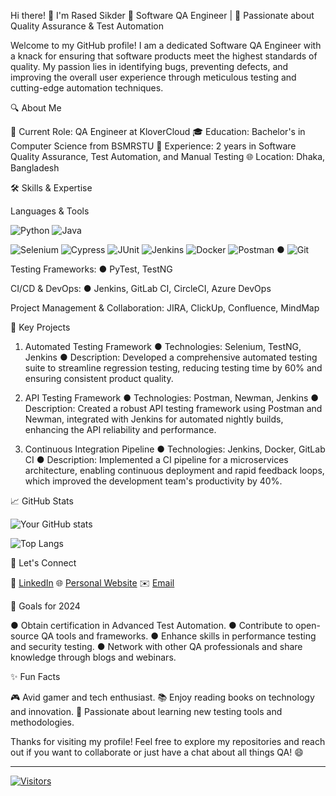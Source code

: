 Hi there! 👋 I'm Rased Sikder
🧪 Software QA Engineer | 🚀 Passionate about Quality Assurance & Test Automation

Welcome to my GitHub profile! I am a dedicated Software QA Engineer with a knack for ensuring that software products meet the highest standards of quality. My passion lies in identifying bugs, preventing defects, and improving the overall user experience through meticulous testing and cutting-edge automation techniques.

🔍 About Me

🏢 Current Role: QA Engineer at KloverCloud
🎓 Education: Bachelor's in Computer Science from BSMRSTU
💼 Experience: 2 years in Software Quality Assurance, Test Automation, and Manual Testing
🌐 Location: Dhaka, Bangladesh


🛠️ Skills & Expertise

Languages & Tools

![Python](https://img.shields.io/badge/-Python-3776AB?style=flat&logo=python&logoColor=white)
![Java](https://img.shields.io/badge/-Java-007396?style=flat&logo=java&logoColor=white)

![Selenium](https://img.shields.io/badge/-Selenium-43B02A?style=flat&logo=selenium&logoColor=white)
![Cypress](https://img.shields.io/badge/-Cypress-17202C?style=flat&logo=cypress&logoColor=white)
![JUnit](https://img.shields.io/badge/-JUnit-25A162?style=flat&logo=junit5&logoColor=white)
![Jenkins](https://img.shields.io/badge/-Jenkins-D24939?style=flat&logo=jenkins&logoColor=white)
![Docker](https://img.shields.io/badge/-Docker-2496ED?style=flat&logo=docker&logoColor=white)
![Postman](https://img.shields.io/badge/-Postman-FF6C37?style=flat&logo=postman&logoColor=white)
  ● ![Git](https://img.shields.io/badge/-Git-F05032?style=flat&logo=git&logoColor=white)

Testing Frameworks: 
  ● PyTest, TestNG

CI/CD & DevOps: 
  ● Jenkins, GitLab CI, CircleCI, Azure DevOps

Project Management & Collaboration: 
  JIRA, ClickUp, Confluence, MindMap

🌟 Key Projects

1. Automated Testing Framework
   ● Technologies: Selenium, TestNG, Jenkins
   ● Description: Developed a comprehensive automated testing suite to streamline regression testing, reducing testing time by 60% and ensuring consistent product quality.

2. API Testing Framework
   ● Technologies: Postman, Newman, Jenkins
   ● Description: Created a robust API testing framework using Postman and Newman, integrated with Jenkins for automated nightly builds, enhancing the API reliability and performance.

3. Continuous Integration Pipeline
   ● Technologies: Jenkins, Docker, GitLab CI
   ● Description: Implemented a CI pipeline for a microservices architecture, enabling continuous deployment and rapid feedback loops, which improved the development team's productivity by 40%.


📈 GitHub Stats

![Your GitHub stats](https://github-readme-stats.vercel.app/api?username=Rased11&show_icons=true&theme=radical)

![Top Langs](https://github-readme-stats.vercel.app/api/top-langs/?username=Rased11&layout=compact&theme=radical)

🤝 Let's Connect

  💼 [LinkedIn](https://www.linkedin.com/in/yourprofile)
  🌐 [Personal Website](https://www.yourwebsite.com)
  ✉️ [Email](mailto:youremail@example.com)

🎯 Goals for 2024

  ● Obtain certification in Advanced Test Automation.
  ● Contribute to open-source QA tools and frameworks.
  ● Enhance skills in performance testing and security testing.
  ● Network with other QA professionals and share knowledge through blogs and webinars.


✨ Fun Facts

  🎮 Avid gamer and tech enthusiast.
  📚 Enjoy reading books on technology and innovation.
  🌱 Passionate about learning new testing tools and methodologies.


Thanks for visiting my profile! Feel free to explore my repositories and reach out if you want to collaborate or just have a chat about all things QA! 😄

---

[![Visitors](https://visitor-badge.glitch.me/badge?page_id=yourusername.yourusername)](https://github.com/Rased11)

